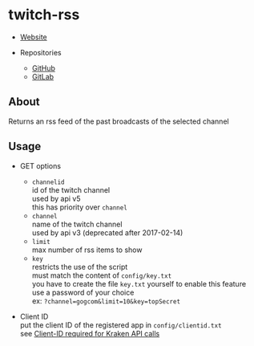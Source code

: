twitch-rss
==========

- [Website][1]

- Repositories
    - [GitHub][2]
    - [GitLab][3]


About
-----

Returns an rss feed of the past broadcasts of the selected channel


Usage
-----

- GET options
    - `channelid`  
        id of the twitch channel  
        used by api v5  
        this has priority over `channel`  
    - `channel`  
        name of the twitch channel  
        used by api v3 (deprecated after 2017-02-14)  
    - `limit`  
        max number of rss items to show  
    - `key`  
        restricts the use of the script  
        must match the content of `config/key.txt`  
        you have to create the file `key.txt` yourself to enable this feature  
        use a password of your choice  
        ex: `?channel=gogcom&limit=10&key=topSecret`  

- Client ID  
    put the client ID of the registered app in `config/clientid.txt`  
    see [Client-ID required for Kraken API calls][4]  


[1]: http://spenibus.net
[2]: https://github.com/spenibus/twitch-rss-php
[3]: https://gitlab.com/spenibus/twitch-rss-php
[4]: https://blog.twitch.tv/client-id-required-for-kraken-api-calls-afbb8e95f843